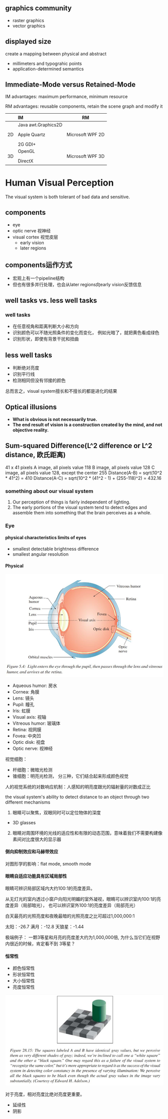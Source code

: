## graphics community
- raster graphics
- vector graphics

## displayed size
create a mapping between physical and abstract
- millimeters and typograhic points
- application-determined semantics

## Immediate-Mode versus Retained-Mode
IM advantages: maximum performance, minimum resource

RM advantages: reusable components, retain the scene graph and modify it

|    | IM             |           RM       |
|----|:---------------|:------------------:|
| 2D | Java awt.Graphics2D</p>Apple Quartz</p>2G GDI+ | Microsoft WPF 2D |
| 3D | OpenGL</p>DirectX | Microsoft WPF 3D |

# Human Visual Perception
The visual system is both tolerant of bad data and sensitive.

## components
- eye
- optic nerve 视神经
- visual cortex 视觉皮层
    * early vision
    * later regions

## components运作方式
- 宏观上有一个pipeline结构
- 但也有很多并行处理，也会从later regions向early vision反馈信息

## well tasks vs. less well tasks
### well tasks
- 在任意视角和距离判断大小和方向
- 识别颜色可以不随光照条件的变化而变化， 例如光暗了，就把黄色看成绿色
- 识别形状，即使有背景干扰和扭曲
  
## less well tasks
- 判断绝对亮度
- 识别平行线
- 检测相同但没有邻接的颜色
  
总而言之，visual system擅长和不擅长的都是进化的结果

## Optical illusions
- **What is obvious is not necessarily true.**
- **The end result of vision is a construction created by the mind, and not objective reality.**

## Sum-squared Difference(L^2 difference or L^2 distance, 欧氏距离)
41 x 41 pixels 
A image, all pixels value 118
B image, all pixels value 128
C image, all pixels value 128, except the center 255
Distance(A-B) = sqrt(10^2 * 41^2) = 410
Distance(A-C) = sqrt(10^2 * (41^2 - 1) + (255-118)^2) = 432.16

### something about our visual system
1. Our perception of things is fairly independent of lighting.
2. The early portions of the visual system tend to detect edges and assemble them into something that the brain perceives as a whole.

### Eye
#### physical characteristics limits of eyes
- smallest detectable brightness difference
- smallest angular resolution 

#### Physical

![](./eye.jpg)

- Aqueous humor: 房水
- Cornea: 角膜
- Lens: 镜头
- Pupil: 瞳孔
- Iris: 虹膜
- Visual axis: 视轴
- Vitreous humor: 玻璃体
- Retina: 视网膜
- Fovea: 中央凹
- Optic disk: 视盘 
- Optic nerve: 视神经

视觉细胞：
- 杆细胞：微暗光检测
- 锥细胞：明亮光检测， 分三种，它们结合起来形成颜色视觉

人的视觉系统的对数响应机制：人感知的明亮度跟光的辐射量的对数成正比


the visual system's ability to detect distance to an object through two different mechanisms
1. 眼睛可以聚焦，双眼同时可以定位物体的深度
- 3D glasses
2. 眼睛对周围环境的光线的适应性和有限的动态范围，意味着我们不需要构建像素间对比度很大的显示器

#### 侧向抑制效应和马赫带效应

对图形学的影响：flat mode, smooth mode

#### 眼睛自适应功能具有**区域局部性**

眼睛可辨识局部区域内大约100:1的亮度差异。

从无灯光的室内透过小窗户向阳光明媚的室外凝视，眼睛可以辨识室内100:1的亮度差异（局部暗光），
也可以辨识室外100:1的亮度差异（局部亮光）

白天最亮的光照亮度和夜晚最暗的光照亮度之比可超过1,000,000:1

太阳：-26.7
满月：-12.8
天狼星：-1.44

极端例子： 一颗3等星和月亮的亮度差大约为1,000,000倍, 为什么当它们在视野内很近的时候，肯定看不到
3等星？


#### 恒常性
- 颜色恒常性
- 形状恒常性
- 大小恒常性
- 亮度恒常性

![](./color_constancy.jpg)


对于亮度，相对亮度比绝对亮度更重要。

- 延续性
- 阴影
